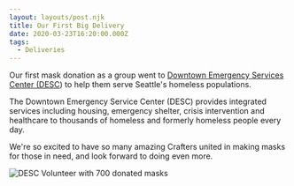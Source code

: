 ```yaml
---
layout: layouts/post.njk
title: Our First Big Delivery
date: 2020-03-23T16:20:00.000Z
tags:
  - Deliveries
---
```

Our first mask donation as a group went to [Downtown Emergency Services Center (DESC](https://www.desc.org/)) to help them serve Seattle's homeless populations. 

The Downtown Emergency Service Center (DESC) provides integrated services including housing, emergency shelter, crisis intervention and healthcare to thousands of homeless and formerly homeless people every day. ​

We're so excited to have so many amazing Crafters united in making masks for those in need, and look forward to doing even more.

![DESC Volunteer with 700 donated masks](/images/89938363_10105299102338403_3498255526926483456_o.jpg)